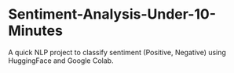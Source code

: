 # Sentiment-Analysis-Under-10-Minutes
A quick NLP project to classify sentiment (Positive, Negative) using HuggingFace and Google Colab.
